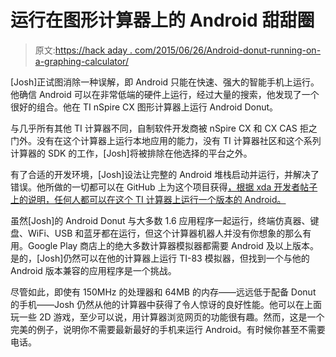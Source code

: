 # 运行在图形计算器上的 Android 甜甜圈

> 原文:[https://hack aday . com/2015/06/26/Android-donut-running-on-a-graphing-calculator/](https://hackaday.com/2015/06/26/android-donut-running-on-a-graphing-calculator/)

[Josh]正试图消除一种误解，即 Android 只能在快速、强大的智能手机上运行。他确信 Android 可以在非常低端的硬件上运行，经过大量的搜索，他发现了一个很好的组合。他在 TI nSpire CX 图形计算器上运行 Android Donut。

与几乎所有其他 TI 计算器不同，自制软件开发商被 nSpire CX 和 CX CAS 拒之门外。没有在这个计算器上运行本地应用的能力，没有 TI 计算器社区和这个系列计算器的 SDK 的工作，[Josh]将被排除在他选择的平台之外。

有了合适的开发环境，[Josh]设法让完整的 Android 堆栈启动并运行，并解决了错误。他所做的一切都可以在 GitHub 上为这个项目获得[，根据 xda 开发者帖子上的说明，任何人都可以在这个 TI 计算器上运行一个版本的 Android。](https://github.com/nDroidProject)

虽然[Josh]的 Android Donut 与大多数 1.6 应用程序一起运行，终端仿真器、键盘、WiFi、USB 和蓝牙都在运行，但这个计算器机器人并没有你想象的那么有用。Google Play 商店上的绝大多数计算器模拟器都需要 Android 及以上版本。是的，[Josh]仍然可以在他的计算器上运行 TI-83 模拟器，但找到一个与他的 Android 版本兼容的应用程序是一个挑战。

尽管如此，即使有 150MHz 的处理器和 64MB 的内存——远远低于配备 Donut 的手机——Josh 仍然从他的计算器中获得了令人惊讶的良好性能。他可以在上面玩一些 2D 游戏，至少可以说，用计算器浏览网页的功能很有趣。然而，这是一个完美的例子，说明你不需要最新最好的手机来运行 Android。有时候你甚至不需要电话。